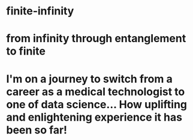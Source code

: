 # finite-infinity
# from infinity through entanglement to finite
# I'm on a journey to switch from a career as a medical technologist to one of data science... How uplifting and enlightening experience it has been so far!

